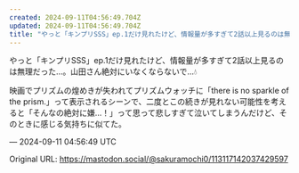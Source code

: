 ```yaml
---
created: 2024-09-11T04:56:49.704Z
updated: 2024-09-11T04:56:49.704Z
title: "やっと「キンプリSSS」ep.1だけ見れたけど、情報量が多すぎて2話以上見るのは無理だった…。山田さん絶対にいなくならないで…💧映画でプリズムの煌めきが失われて[...]"
---
```


<p>やっと「キンプリSSS」ep.1だけ見れたけど、情報量が多すぎて2話以上見るのは無理だった…。山田さん絶対にいなくならないで…💧</p><p>映画でプリズムの煌めきが失われてプリズムウォッチに「there is no sparkle of the prism.」って表示されるシーンで、二度とこの続きが見れない可能性を考えると「そんなの絶対に嫌…！」って思って悲しすぎて泣いてしまうんだけど、そのときに感じる気持ちに似てた。</p>

&mdash; 2024-09-11 04:56:49 UTC

Original URL: https://mastodon.social/@sakuramochi0/113117142037429597
